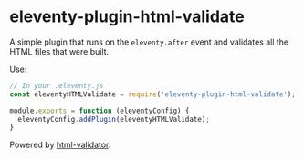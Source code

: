# eleventy-plugin-html-validate

A simple plugin that runs on the `eleventy.after` event and validates all the HTML files that were built.

Use:

```js
// In your .eleventy.js
const eleventyHTMLValidate = require('eleventy-plugin-html-validate');

module.exports = function (eleventyConfig) {
  eleventyConfig.addPlugin(eleventyHTMLValidate);
}
```

Powered by [html-validator](https://www.npmjs.com/package/html-validator).
